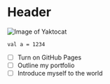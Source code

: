 # Header

![Image of Yaktocat](https://octodex.github.com/images/yaktocat.png)

```
val a = 1234
```

- [ ] Turn on GitHub Pages
- [ ] Outline my portfolio
- [ ] Introduce myself to the world
